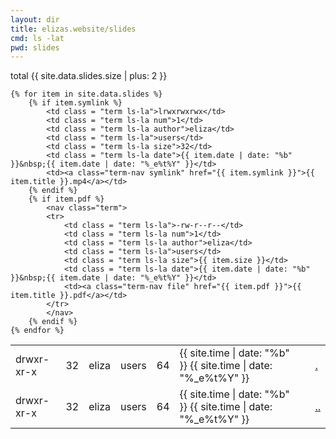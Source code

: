 ```yaml
---
layout: dir
title: elizas.website/slides
cmd: ls -lat
pwd: slides
---
```


<nav class="term">
    total {{ site.data.slides.size | plus: 2 }}
</nav>
<table class="term">
    <nav class="term">
        <tr>
            <td class = "term ls-la">drwxr-xr-x</td>
            <td class = "term ls-la num">32</td>
            <td class = "term ls-la author">eliza</td>
            <td class = "term ls-la">users</td>
            <td class = "term ls-la size">64</td>
            <td class = "term ls-la date">{{ site.time | date: "%b" }}&nbsp;{{ site.time | date: "%_e%t%Y" }}</td>
            <td class = "term ls-la"><a class="term-nav file" href="">.</a></td>
        </tr>
    </nav>
    <nav class="term">
        <tr>
            <td class = "term ls-la">drwxr-xr-x</td>
            <td class = "term ls-la num">32</td>
            <td class = "term ls-la author">eliza</td>
            <td class = "term ls-la">users</td>
            <td class = "term ls-la size">64</td>
            <td class = "term ls-la date">{{ site.time | date: "%b" }}&nbsp;{{ site.time | date: "%_e%t%Y" }}</td>
            <td class = "term ls-la"><a class="term-nav file" href="/index.html">..</a></td>
        </tr>
    </nav>

    {% for item in site.data.slides %}
        {% if item.symlink %}
            <td class = "term ls-la">lrwxrwxrwx</td>
            <td class = "term ls-la num">1</td>
            <td class = "term ls-la author">eliza</td>
            <td class = "term ls-la">users</td>
            <td class = "term ls-la size">32</td>
            <td class = "term ls-la date">{{ item.date | date: "%b" }}&nbsp;{{ item.date | date: "%_e%t%Y" }}</td>
            <td><a class="term-nav symlink" href="{{ item.symlink }}">{{ item.title }}.mp4</a></td>
        {% endif %}
        {% if item.pdf %}
            <nav class="term">
            <tr>
                <td class = "term ls-la">-rw-r--r--</td>
                <td class = "term ls-la num">1</td>
                <td class = "term ls-la author">eliza</td>
                <td class = "term ls-la">users</td>
                <td class = "term ls-la size">{{ item.size }}</td>
                <td class = "term ls-la date">{{ item.date | date: "%b" }}&nbsp;{{ item.date | date: "%_e%t%Y" }}</td>
                <td><a class="term-nav file" href="{{ item.pdf }}">{{ item.title }}.pdf</a></td>
            </tr>
            </nav>
        {% endif %}
    {% endfor %}
</table>